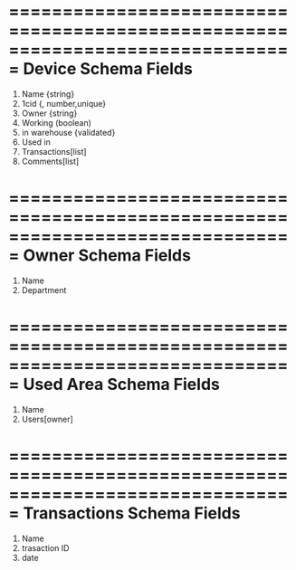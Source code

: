 


===============================================================================
Device Schema Fields
===============================================================================
1. Name {string}
2. 1cid {, number,unique}
3. Owner {string}
4. Working (boolean)
5. in warehouse {validated}
6. Used in
7. Transactions[list]
8. Comments[list]


===============================================================================
Owner Schema Fields
===============================================================================
1. Name
2. Department

===============================================================================
Used Area Schema Fields
===============================================================================
1. Name
2. Users[owner]


===============================================================================
Transactions Schema Fields
===============================================================================

1. Name
2. trasaction ID
3. date